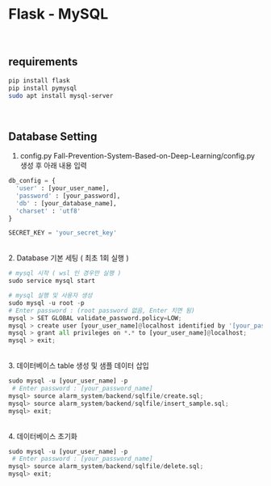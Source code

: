 # Flask - MySQL

<br>

## requirements
```bash
pip install flask
pip install pymysql
sudo apt install mysql-server
```

<br>

## Database Setting

1. config.py
  Fall-Prevention-System-Based-on-Deep-Learning/config.py 생성 후 아래 내용 입력

```python
db_config = {
  'user' : [your_user_name],
  'password' : [your_password],
  'db' : [your_database_name],
  'charset' : 'utf8'
}

SECRET_KEY = 'your_secret_key'
```

<br>
2. Database 기본 세팅 ( 최초 1회 실행 )

```python
# mysql 시작 ( wsl 인 경우만 실행 )
sudo service mysql start

# mysql 실행 및 사용자 생성
sudo mysql -u root -p 
# Enter password : (root password 없음, Enter 치면 됨)
mysql > SET GLOBAL validate_password.policy=LOW;
mysql > create user [your_user_name]@localhost identified by '[your_password_name]';
mysql > grant all privileges on *.* to [your_user_name]@localhost;
mysql > exit;
```

<br>
3. 데이터베이스 table 생성 및 샘플 데이터 삽입

```python
sudo mysql -u [your_user_name] -p 
 # Enter password : [your_password_name]
mysql> source alarm_system/backend/sqlfile/create.sql;
mysql> source alarm_system/backend/sqlfile/insert_sample.sql;
mysql> exit;
```

<br>
4. 데이터베이스 초기화

```python
sudo mysql -u [your_user_name] -p
 # Enter password : [your_password_name]
mysql> source alarm_system/backend/sqlfile/delete.sql;
mysql> exit;
```
